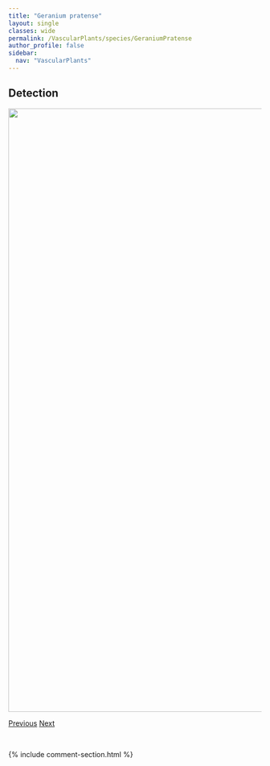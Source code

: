 ```yaml
---
title: "Geranium pratense"
layout: single
classes: wide
permalink: /VascularPlants/species/GeraniumPratense
author_profile: false
sidebar:
  nav: "VascularPlants"
---
```


<h2>Detection</h2>

<a href="https://drive.google.com/uc?export=view&id=1gQgxFs9v6O0OyBdjVxIYcne7vthulcek">
<img src="https://drive.google.com/uc?export=view&id=1gQgxFs9v6O0OyBdjVxIYcne7vthulcek" height = "1200" width = "800">
</a>


<a href="/DevelopmentWebsite/VascularPlants/species/GeraniumBicknellii" class="pagination--pager" title="Bicknell's Geranium">Previous</a> <a href="/DevelopmentWebsite/VascularPlants/species/GeraniumRichardsonii" class="pagination--pager" title="Wild White Geranium">Next</a>

<p>&nbsp;</p>

{% include comment-section.html %}
